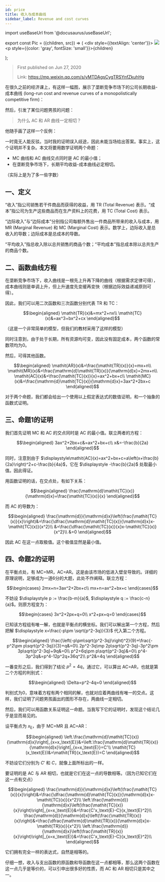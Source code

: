 ```yaml
---
id: price
title: 收入与成本曲线
sidebar_label: Revenue and cost curves
---
```


import useBaseUrl from '@docusaurus/useBaseUrl';

export const Pic = ({children, src}) => (
    <div style={{textAlign: 'center'}}>
        <img src={src} />
        <p style={{color: 'gray', fontSize: 'small'}}>{children}</p>
    </div>);

> First published on Jun 27, 2020
>
> Link: https://mp.weixin.qq.com/s/yMTDAgsCygTRSYnfZkuhHg

在很久之前的经济课上，有这样一幅图，展示了垄断竞争市场下的公司长期收益-成本曲线 (long-run cost and revenue curves of a monopolistically competitive firm)：

<Pic src="https://mmbiz.qpic.cn/mmbiz_png/JGibibkelET6ibuaHjMuS5MicolBQqyfVOVicCqaPLWU7Zp0bwaW3la6ZicxyCx7mMpMuicFbMWZiaF7tlN8GCTjllE1vQ/640?wx_fmt=png"></Pic>

然后，引发了某位问题男孩的问题：

> 为什么 AC 和 AR 曲线一定相切？

他随手画了这样一个反例：

<Pic src="https://mmbiz.qpic.cn/mmbiz_png/JGibibkelET6ibuaHjMuS5MicolBQqyfVOVicRxNlLGN3pF0pZO1I42Eovwba3IRLxMFKTAZkKAicoLvgrrPjGFbDw7w/640?wx_fmt=png"></Pic>

一时竟无人能反驳。当时我的证明误入歧途，因此未能当场给出答案。事实上，这个证明并不复杂。本文将要用数学证明两个命题：

- MC 曲线和 AC 曲线交点同时是 AC 的最小值；
- 在垄断竞争市场下，长期平均收益-成本曲线必定相切。

（实际上是为了多一些字数）

## 一、定义

“收入”指公司销售若干件商品而获得的收益，用 TR (Total Revenue) 表示。“成本”指公司为生产这些商品而在生产资料上的花费，用 TC (Total Cost) 表示。

“边际收入”与“边际成本”分别指公司每额外售出一件商品所带来的收入与成本，用 MR (Marginal Revenue) 和 MC (Marginal Cost) 表示。数学上，边际收入是总收入的导数；边际成本是总成本的导数。

“平均收入”指总收入除以总共销售的商品个数；“平均成本”指总成本除以总共生产的商品个数。

## 二、函数曲线方程

在垄断竞争市场下，收入曲线是一根先上升再下降的曲线（根据需求定律可得），成本曲线则是单调上升，但上升速度先变缓再变快（根据边际效益递减原则可得）。

因此，我们可以用二次函数和三次函数分别代表 TR 和 TC：

$$\begin{aligned}
\mathit{TR}(x)&=mx^2+nx\\
\mathit{TC}(x)&=ax^3+bx^2+cx
\end{aligned}$$

（这是一个非常简单的模型，但我们的教材采用了这样的模型）

同时注意到，由于处于长期，所有资源均可变，因此没有固定成本，两个函数的常数项均为0。

然后，可得其他函数。

$$\begin{aligned}
\mathit{AR}(x)&=\frac{\mathit{TR}(x)}{x}=mx+n\\
\mathit{MR}(x)&=\frac{\mathrm{d}\mathit{TR}(x)}{\mathrm{d}x}=2mx+n\\
\mathit{AC}(x)&=\frac{\mathit{TC}(x)}{x}=ax^2+bx+c\\
\mathit{MC}(x)&=\frac{\mathrm{d}\mathit{TC}(x)}{\mathrm{d}x}=3ax^2+2bx+c
\end{aligned}$$

对于两个命题，我们都会给出一个使用以上假定表达式的数值证明，和一个抽象的函数式证明。

## 三、命题1的证明

我们首先证明 MC 和 AC 的交点同时是 AC 的最小值。联立两者的方程：

$$\begin{aligned}
3ax^2+2bx+c&=ax^2+bx+c\\
x&=-\frac{b}{2a}
\end{aligned}$$

同时，注意到由于 $\displaystyle\mathit{AC}(x)=ax^2+bx+c=a\left(x+\frac{b}{2a}\right)^2+c-\frac{b}{4a}$，它在 $\displaystyle -\frac{b}{2a}$ 处取最小值。因此得证。

用函数证明的话，在交点处，有如下关系：

$$\begin{aligned}
\frac{\mathrm{d}\mathit{TC}(x)}{\mathrm{d}x}=\frac{\mathit{TC}(x)}{x}
\end{aligned}$$

而 AC 的导数为：

$$\begin{aligned}
\frac{\mathrm{d}}{\mathrm{d}x}\left(\frac{\mathit{TC}(x)}{x}\right)&=\frac{\dfrac{\mathrm{d}\mathit{TC}(x)}{\mathrm{d}x}x-\mathit{TC}(x)}{x^2}\\
&=\frac{\dfrac{\mathit{TC}(x)}{x}x-\mathit{TC}(x)}{x^2}\\
&=0
\end{aligned}$$

因此 AC 在这一点取极值。这个极值显然是最小值。

## 四、命题2的证明

在平衡点处，有 MC=MR，AC=AR。这是由该市场的低进入壁垒导致的。详细的原理说明，足够成为一道6分的大题，此处不作阐释。联立方程：

$$\begin{cases}
2mx+n=3ax^2+2bx+c\\
mx+n=ax^2+bx+c
\end{cases}$$

不妨设 $\displaystyle p := \frac{b-m}{a}$, $\displaystyle q := \frac{c-n}{a}$。则原方程变为：

$$\begin{cases}
3x^2+2px+q=0\\
x^2+px+q=0
\end{cases}$$

已知该方程组有唯一解，也就是平衡点的横坐标。我们可以解出第一个方程，然后把解 $\displaystyle x=\frac{-p\pm \sqrt{p^2-3q}}{3}$ 代入第二个方程。

$$\begin{aligned}
\frac{\left(-p\pm\sqrt{p^2-3q}\right)^2}{9}+\frac{-p^2\pm p\sqrt{p^2-3q}}{3}+q&=0\\
2p^2-3q\mp 2p\sqrt{p^2-3q}-3p^2\pm 3p\sqrt{p^2-3q}+9q&=0\\
p^2+6q\pm p\sqrt{p^2-3q}&=0\\
p^4-3p^2q&=p^4-12p^2q+36q^2\\
p^2&=4q
\end{aligned}$$

一番变形之后，我们得到了结论 $p^2=4q$。通过它，可以算出 AC=AR，也就是第二个方程的判别式：

$$\begin{aligned}
\Delta=p^2-4q=0
\end{aligned}$$

判别式为0，意味着方程有两个相同的解，也就对应着两曲线有唯一的交点。这样，我们证明了问题男孩画出的图形不存在，两曲线一定相切。

然后，我们可以用函数关系证明这一命题。当我写下它的证明时，发现这个结论几乎是显而易见的。

设平衡点为 $x_\text{E}$，由于 MC=MR 且 AC=AR：

$$\begin{aligned}
\left.\frac{\mathrm{d}\mathit{TC}(x)}{\mathrm{d}x}\right|_{x=x_\text{E}}&=\left.\frac{\mathrm{d}\mathit{TR}(x)}{\mathrm{d}x}\right|_{x=x_\text{E}}=C'\\
\mathit{TC}(x_\text{E})&=\mathit{TR}(x_\text{E})=C
\end{aligned}$$

不妨设它们分别为 $C′$ 和 $C$，就像上面所标出的一样。

要证明的是 AC 与 AR 相切，也就是它们在这一点的导数相等。（因为已知它们在这一点有交点）

$$\begin{aligned}
\frac{\mathrm{d}}{\mathrm{d}x}\left(\frac{\mathit{TC}(x)}{x}\right)&=\frac{\dfrac{\mathrm{d}\mathit{TC}(x)}{\mathrm{d}x}x-\mathit{TC}(x)}{x^2}\\
\left.\frac{\mathrm{d}}{\mathrm{d}x}\left(\frac{\mathit{TC}(x)}{x}\right)\right|_{x=x_\text{E}}&=\frac{C'x_\text{E}-C}{x_\text{E}^2}\\
\frac{\mathrm{d}}{\mathrm{d}x}\left(\frac{\mathit{TR}(x)}{x}\right)&=\frac{\dfrac{\mathrm{d}\mathit{TR}(x)}{\mathrm{d}x}x-\mathit{TR}(x)}{x^2}\\
\left.\frac{\mathrm{d}}{\mathrm{d}x}\left(\frac{\mathit{TR}(x)}{x}\right)\right|_{x=x_\text{E}}&=\frac{C'x_\text{E}-C}{x_\text{E}^2}\\
\end{aligned}$$

它们拥有完全一样的表达式，自然是相等的。

仔细一想，收入与支出函数的原函数和导函数在这一点都相等，那么这两个函数在这一点几乎是等价的，可以引申出很多好的性质，而 AC 和 AR 相切只是其中之一。
